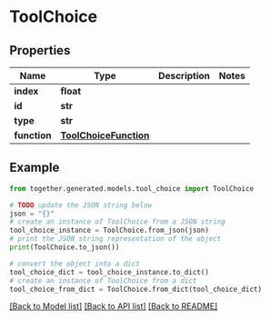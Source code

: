 # ToolChoice


## Properties

Name | Type | Description | Notes
------------ | ------------- | ------------- | -------------
**index** | **float** |  |
**id** | **str** |  |
**type** | **str** |  |
**function** | [**ToolChoiceFunction**](ToolChoiceFunction.md) |  |

## Example

```python
from together.generated.models.tool_choice import ToolChoice

# TODO update the JSON string below
json = "{}"
# create an instance of ToolChoice from a JSON string
tool_choice_instance = ToolChoice.from_json(json)
# print the JSON string representation of the object
print(ToolChoice.to_json())

# convert the object into a dict
tool_choice_dict = tool_choice_instance.to_dict()
# create an instance of ToolChoice from a dict
tool_choice_from_dict = ToolChoice.from_dict(tool_choice_dict)
```
[[Back to Model list]](../README.md#documentation-for-models) [[Back to API list]](../README.md#documentation-for-api-endpoints) [[Back to README]](../README.md)
